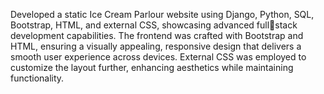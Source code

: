 Developed a static Ice Cream Parlour website using Django, Python, SQL, Bootstrap, HTML, and external CSS, showcasing advanced fullstack development capabilities.
The frontend was crafted with Bootstrap and HTML, ensuring a visually appealing, responsive design that delivers a smooth user 
experience across devices.
External CSS was employed to customize the layout further, enhancing aesthetics while maintaining functionality.
